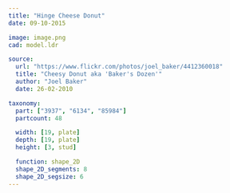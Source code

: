 ```yaml
---
title: "Hinge Cheese Donut"
date: 09-10-2015

image: image.png
cad: model.ldr

source:
  url: "https://www.flickr.com/photos/joel_baker/4412360018"
  title: "Cheesy Donut aka 'Baker's Dozen'"
  author: "Joel Baker"
  date: 26-02-2010

taxonomy:
  part: ["3937", "6134", "85984"]
  partcount: 48

  width: [19, plate]
  depth: [19, plate]
  height: [3, stud]

  function: shape_2D
  shape_2D_segments: 8
  shape_2D_segsize: 6
---
```

